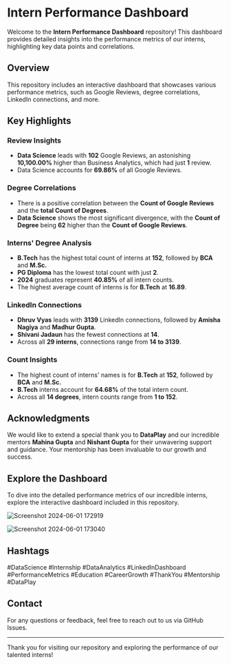 # Intern Performance Dashboard

Welcome to the **Intern Performance Dashboard** repository! This dashboard provides detailed insights into the performance metrics of our interns, highlighting key data points and correlations.

## Overview

This repository includes an interactive dashboard that showcases various performance metrics, such as Google Reviews, degree correlations, LinkedIn connections, and more.

## Key Highlights

### Review Insights
- **Data Science** leads with **102** Google Reviews, an astonishing **10,100.00%** higher than Business Analytics, which had just **1** review.
- Data Science accounts for **69.86%** of all Google Reviews.

### Degree Correlations
- There is a positive correlation between the **Count of Google Reviews** and the **total Count of Degrees**.
- **Data Science** shows the most significant divergence, with the **Count of Degree** being **62** higher than the **Count of Google Reviews**.

### Interns' Degree Analysis
- **B.Tech** has the highest total count of interns at **152**, followed by **BCA** and **M.Sc.**
- **PG Diploma** has the lowest total count with just **2**.
- **2024** graduates represent **40.85%** of all intern counts.
- The highest average count of interns is for **B.Tech** at **16.89**.

### LinkedIn Connections
- **Dhruv Vyas** leads with **3139** LinkedIn connections, followed by **Amisha Nagiya** and **Madhur Gupta**.
- **Shivani Jadaun** has the fewest connections at **14**.
- Across all **29 interns**, connections range from **14 to 3139**.

### Count Insights
- The highest count of interns' names is for **B.Tech** at **152**, followed by **BCA** and **M.Sc.**
- **B.Tech** interns account for **64.68%** of the total intern count.
- Across all **14 degrees**, intern counts range from **1 to 152**.

## Acknowledgments

We would like to extend a special thank you to **DataPlay** and our incredible mentors **Mahina Gupta** and **Nishant Gupta** for their unwavering support and guidance. Your mentorship has been invaluable to our growth and success.

## Explore the Dashboard

To dive into the detailed performance metrics of our incredible interns, explore the interactive dashboard included in this repository.

![Screenshot 2024-06-01 172919](https://github.com/Goutammeena03/Intern_performance-dashboard/assets/125290702/d6d27184-0802-4960-a44c-42c21e85b60a)

![Screenshot 2024-06-01 173040](https://github.com/Goutammeena03/Intern_performance-dashboard/assets/125290702/4e14381c-57b0-4193-850e-6d0939005b0b)

## Hashtags

#DataScience #Internship #DataAnalytics #LinkedInDashboard #PerformanceMetrics #Education #CareerGrowth #ThankYou #Mentorship #DataPlay

## Contact

For any questions or feedback, feel free to reach out to us via GitHub Issues.

---

Thank you for visiting our repository and exploring the performance of our talented interns!

